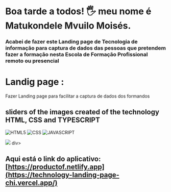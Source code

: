 # Boa tarde a todos! 🖐️ meu nome é Matukondele Mvuilo Moisés.

### Acabei de fazer este Landing page de Tecnologia de informação para captura de dados das pessoas que pretendem fazer a formação nesta Escola de Formação Profissional remoto ou presencial

# Landig page :
Fazer Landing page para facilitar a captura de dados dos formandos

## sliders of the images created of the technology HTML, CSS and TYPESCRIPT

![HTML5](https://img.shields.io/badge/html5-%23E34F26.svg?style=for-the-badge&logo=html5&logoColor=white)
![CSS](https://img.shields.io/badge/CSS-239120?&style=for-the-badge&logo=css3&logoColor=white)
![JAVASCRIPT](https://img.shields.io/badge/TypeScript-3178C6?style=flat&logo=typescript&logoColor=white)

<div>
<img src="./image.png">
div>

## Aqui está o link do aplicativo: [https://productof.netlify.app](https://technology-landing-page-chi.vercel.app/)

